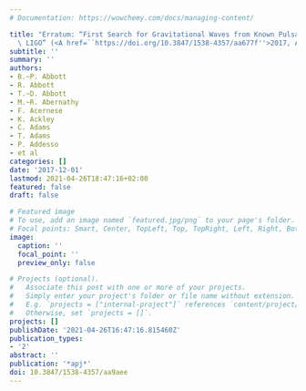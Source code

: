 ```yaml
---
# Documentation: https://wowchemy.com/docs/managing-content/

title: "Erratum: “First Search for Gravitational Waves from Known Pulsars with Advanced\
  \ LIGO” (<A href=``https://doi.org/10.3847/1538-4357/aa677f''>2017, ApJ, 839, 12</A>)"
subtitle: ''
summary: ''
authors:
- B.~P. Abbott
- R. Abbott
- T.~D. Abbott
- M.~R. Abernathy
- F. Acernese
- K. Ackley
- C. Adams
- T. Adams
- P. Addesso
- et al
categories: []
date: '2017-12-01'
lastmod: 2021-04-26T18:47:16+02:00
featured: false
draft: false

# Featured image
# To use, add an image named `featured.jpg/png` to your page's folder.
# Focal points: Smart, Center, TopLeft, Top, TopRight, Left, Right, BottomLeft, Bottom, BottomRight.
image:
  caption: ''
  focal_point: ''
  preview_only: false

# Projects (optional).
#   Associate this post with one or more of your projects.
#   Simply enter your project's folder or file name without extension.
#   E.g. `projects = ["internal-project"]` references `content/project/deep-learning/index.md`.
#   Otherwise, set `projects = []`.
projects: []
publishDate: '2021-04-26T16:47:16.815460Z'
publication_types:
- '2'
abstract: ''
publication: '*apj*'
doi: 10.3847/1538-4357/aa9aee
---
```

